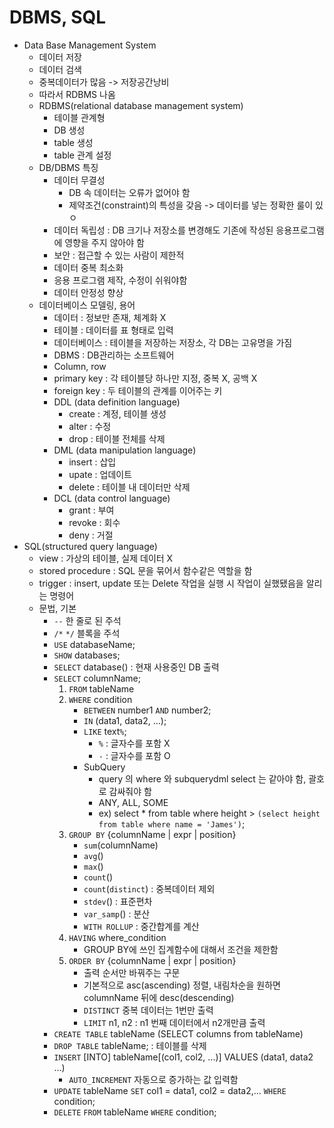 # DBMS, SQL    
* Data Base Management System
    * 데이터 저장
    * 데이터 검색
    * 중복데이터가 많음 -> 저장공간낭비
    * 따라서 RDBMS 나옴
    * RDBMS(relational database management system)
        * 테이블 관계형 
        * DB 생성
        * table 생성
        * table 관계 설정
    * DB/DBMS 특징
        * 데이터 무결성
            * DB 속 데이터는 오류가 없어야 함
            * 제약조건(constraint)의 특성을 갖음 -> 데이터를 넣는 정확한 룰이 있ㅇ
        * 데이터 독립성 : DB 크기나 저장소를 변경해도 기존에 작성된 응용프로그램에 영향을 주지 않아야 함
        * 보안 : 접근할 수 있는 사람이 제한적
        * 데이터 중복 최소화
        * 응용 프로그램 제작, 수정이 쉬워야함
        * 데이터 안정성 향상
    * 데이터베이스 모델링, 용어
        * 데이터 : 정보만 존재, 체계화 X
        * 테이블 : 데이터를 표 형태로 입력
        * 데이터베이스 : 테이블을 저장하는 저장소, 각 DB는 고유명을 가짐
        * DBMS : DB관리하는 소프트웨어 
        * Column, row
        * primary key : 각 테이블당 하나만 지정, 중복 X, 공백 X 
        * foreign key : 두 테이블의 관계를 이어주는 키 
        * DDL (data definition language)
            * create : 계정, 테이블 생성
            * alter : 수정
            * drop : 테이블 전체를 삭제
        * DML (data manipulation language)
            * insert : 삽입
            * upate : 업데이트
            * delete : 테이블 내 데이터만 삭제
        * DCL (data control language)
            * grant : 부여
            * revoke : 회수
            * deny : 거절
* SQL(structured query language)
    * view : 가상의 테이블, 실제 데이터 X
    * stored procedure : SQL 문을 묶어서 함수같은 역할을 함
    * trigger : insert, update 또는 Delete 작업을 실행 시 작업이 실했됐음을 알리는 명령어
    * 문법, 기본
        * `--` 한 줄로 된 주석
        * `/*` `*/` 블록을 주석
        * `USE` databaseName;
        * `SHOW` databases;
        * `SELECT` database() : 현재 사용중인 DB 출력
        * `SELECT` columnName;
            1. `FROM` tableName
            2. `WHERE` condition
                * `BETWEEN` number1 `AND` number2;
                * `IN` (data1, data2, ...);
                * `LIKE` text`%`;
                    * `%` : 글자수를 포함 X
                    * `-` : 글자수를 포함 O
                * SubQuery 
                    * query 의 where 와 subquerydml select 는 같아야 함, 괄호로 감싸줘야 함
                    * ANY, ALL, SOME
                    * ex) select * from table where height > `(select height from table where name = 'James')`;
            3. `GROUP BY` {columnName | expr | position}
                * `sum`(columnName)
                * `avg`()
                * `max`()
                * `count`()
                * `count`(`distinct`) : 중복데이터 제외
                * `stdev`() : 표준편차
                * `var_samp`() : 분산
                * `WITH ROLLUP` : 중간합계를 계산
            4. `HAVING` where_condition 
                * GROUP BY에 쓰인 집계함수에 대해서 조건을 제한함
            5. `ORDER BY` {columnName | expr | position}
                * 출력 순서만 바꿔주는 구문
                * 기본적으로 asc(ascending) 정렬, 내림차순을 원하면 columnName 뒤에 desc(descending)
                * `DISTINCT` 중복 데이터는 1번만 출력
                * `LIMIT` n1, n2 : n1 번째 데이터에서 n2개만큼 출력
        * `CREATE TABLE` tableName (SELECT columns from tableName) 
        * `DROP TABLE` tableName; : 테이블를 삭제
        * `INSERT` [INTO] tableName[(col1, col2, ...)] VALUES (data1, data2 ...)
            * `AUTO_INCREMENT` 자동으로 증가하는 값 입력함
        * `UPDATE` tableName `SET` col1 = data1, col2 = data2,... `WHERE` condition;
        * `DELETE` `FROM` tableName `WHERE` condition; 
        
